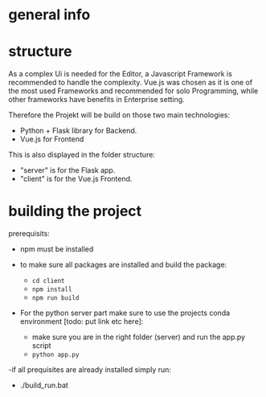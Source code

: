 # general info

# structure
As a complex Ui is needed for the Editor, a Javascript Framework is recommended to handle the complexity.
Vue.js was chosen as it is one of the most used Frameworks and recommended for solo Programming, while other frameworks have benefits in Enterprise setting.

Therefore the Projekt will be build on those two main technologies:
- Python + Flask library for Backend.
- Vue.js for Frontend

This is also displayed in the folder structure:
- "server" is for the Flask app.
- "client" is for the Vue.js Frontend.

# building the project
prerequisits:
- npm must be installed
- to make sure all packages are installed and build the package:
  - `cd client`
  - `npm install`
  - `npm run build`

- For the python server part make sure to use the projects conda environment [todo: put link etc here]:
  - make sure you are in the right folder (server) and run the app.py script
  - `python app.py`

-if all prequisites are already installed simply run:
  - ./build_run.bat
